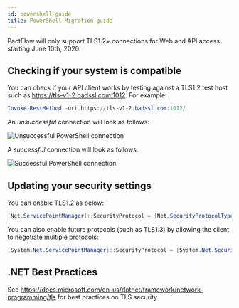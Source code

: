 ```yaml
---
id: powershell-guide
title: PowerShell Migration guide
---
```


PactFlow will only support TLS1.2+ connections for Web and API access starting June 10th, 2020.

## Checking if your system is compatible

You can check if your API client works by testing against a TLS1.2 test host such as https://tls-v1-2.badssl.com:1012. For example:


```powershell
Invoke-RestMethod -uri https://tls-v1-2.badssl.com:1012/
```

An _unsuccessful_ connection will look as follows:

<img src="/powershell/powershell-failure.png" alt="Unsuccessful PowerShell connection"/>

A _successful_ connection will look as follows:

<img src="/powershell/powershell-success.png" alt="Successful PowerShell connection" />

## Updating your security settings

You can enable TLS1.2 as below:

```powershell
[Net.ServicePointManager]::SecurityProtocol = [Net.SecurityProtocolType]::Tls12
```

You can also enable future protocols (such as TLS1.3) by allowing the client to negotiate multiple protocols:

```powershell
[System.Net.ServicePointManager]::SecurityProtocol = [System.Net.SecurityProtocolType]::Tls12 -bor [System.Net.SecurityProtocolType]::Tls13;
```

## .NET Best Practices

See https://docs.microsoft.com/en-us/dotnet/framework/network-programming/tls for best practices on TLS security.